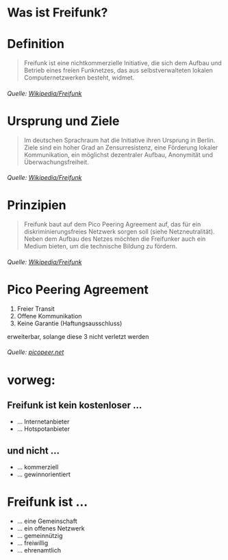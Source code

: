 # Was ist Freifunk?


# Definition
> Freifunk ist eine nichtkommerzielle Initiative, die sich dem Aufbau und Betrieb eines freien Funknetzes, das aus selbstverwalteten lokalen Computernetzwerken besteht, widmet.

###### Quelle: [Wikipedia/Freifunk](https://de.wikipedia.org/wiki/Freifunk)


# Ursprung und Ziele
> Im deutschen Sprachraum hat die Initiative ihren Ursprung in Berlin. Ziele sind ein hoher Grad an Zensurresistenz, eine Förderung lokaler Kommunikation, ein möglichst dezentraler Aufbau, Anonymität und Überwachungsfreiheit.

###### Quelle: [Wikipedia/Freifunk](https://de.wikipedia.org/wiki/Freifunk)


# Prinzipien
> Freifunk baut auf dem Pico Peering Agreement auf, das für ein diskriminierungsfreies Netzwerk sorgen soll (siehe Netzneutralität). Neben dem Aufbau des Netzes möchten die Freifunker auch ein Medium bieten, um die technische Bildung zu fördern.

###### Quelle: [Wikipedia/Freifunk](https://de.wikipedia.org/wiki/Freifunk)


# Pico Peering Agreement
1. Freier Transit
2. Offene Kommunikation
3. Keine Garantie (Haftungsausschluss)

erweiterbar, solange diese 3 nicht verletzt werden

###### Quelle: [picopeer.net](http://www.picopeer.net/PPA-de.shtml)


# vorweg:
## Freifunk ist kein kostenloser …
* … Internetanbieter
* … Hotspotanbieter
## und nicht …
* … kommerziell
* … gewinnorientiert


# Freifunk ist …
* … eine Gemeinschaft
* … ein offenes Netzwerk
* … gemeinnützig
* … freiwillig
* … ehrenamtlich
